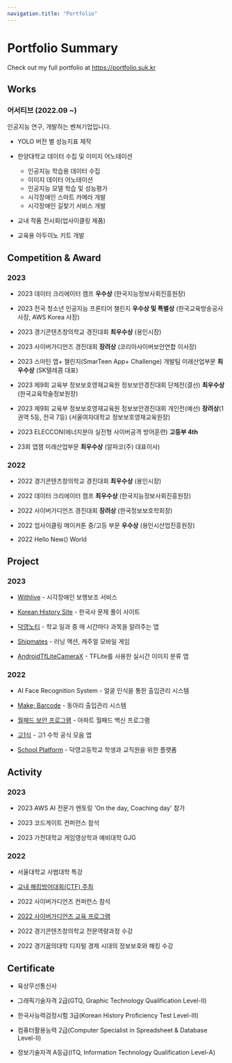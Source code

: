 ```yaml
---
navigation.title: "Portfolio"
---
```


# Portfolio Summary

Check out my full portfolio at <https://portfolio.suk.kr>

## Works

### 어서티브 (2022.09 ~)

인공지능 연구, 개발하는 벤쳐기업입니다.

-   YOLO 버전 별 성능지표 제작

-   한양대학교 데이터 수집 및 이미지 어노테이션

    -   인공지능 학습용 데이터 수집
    -   이미지 데이터 어노테이션
    -   인공지능 모델 학습 및 성능평가
    -   시각장애인 스마트 카메라 개발
    -   시각장애인 길찾기 서비스 개발

-   교내 작품 전시회(업사이클링 제품)

-   교육용 아두이노 키트 개발

## Competition & Award

### 2023

-   2023 데이터 크리에이터 캠프 **우수상** (한국지능정보사회진흥원장)

-   2023 전국 청소년 인공지능 프론티어 챌린지 **우수상 및 특별상** (한국교육방송공사 사장, AWS Korea 사장)

-   2023 경기콘텐츠창의학교 경진대회 **최우수상** (용인시장)

-   2023 사이버가디언즈 경진대회 **장려상** (코리아사이버보안연합 이사장)

-   2023 스마틴 앱+ 챌린지(SmarTeen App+ Challenge) 개발팀 미래산업부문 **최우수상** (SK텔레콤 대표)

-   2023 제9회 교육부 정보보호영재교육원 정보보안경진대회 단체전(결선) **최우수상** (한국교육학술정보원장)

-   2023 제9회 교육부 정보보호영재교육원 정보보안경진대회 개인전(예선) **장려상**(1권역 5등, 전국 7등) (서울여자대학교 정보보호영재교육원장)

-   2023 ELECCON(에너지분야 실전형 사이버공격 방어훈련) **고등부 4th**

-   23회 앱잼 미래산업부문 **최우수상** (알파코(주) 대표이사)

### 2022

-   2022 경기콘텐츠창의학교 경진대회 **최우수상** (용인시장)

-   2022 데이터 크리에이터 캠프 **최우수상** (한국지능정보사회진흥원장)

-   2022 사이버가디언즈 경진대회 **장려상** (한국정보보호학회장)

-   2022 업사이클링 메이커톤 중/고등 부문 **우수상** (용인시산업진흥원장)

-   2022 Hello New() World

## Project

### 2023

-   [Withlive](https://github.com/stac23-Withlive) - 시각장애인 보행보조 서비스

-   [Korean History Site](https://github.com/suk-6/korean-history-site) - 한국사 문제 풀이 사이트

-   [덕영노티](https://github.com/suk-6/dyhsapp) - 학교 일과 중 매 시간마다 과목을 알려주는 앱

-   [Shipmates](https://github.com/kyw04/Shipmates) - 러닝 액션, 캐주얼 모바일 게임

-   [AndroidTfLiteCameraX](https://github.com/suk-6/AndroidTfLiteCameraX) - TFLite를 사용한 실시간 이미지 분류 앱

### 2022

-   AI Face Recognition System - 얼굴 인식을 통한 출입관리 시스템

-   [Make; Barcode](https://github.com/suk-6/Make-Barcode) - 동아리 출입관리 시스템

-   [월패드 보안 프로그램](https://github.com/suk-6/Wallpad-tool) - 아파트 월패드 백신 프로그램

-   [고1식](https://github.com/suk-6/formula_app) - 고1 수학 공식 모음 앱

-   [School Platform](https://dyhs.kr/) - 덕영고등학교 학생과 교직원을 위한 플랫폼

## Activity

### 2023

-   2023 AWS AI 전문가 멘토링 'On the day, Coaching day' 참가

-   2023 코드게이트 컨퍼런스 참석

-   2023 가천대학교 게임영상학과 예비대학 GJG

### 2022

-   서울대학교 사범대학 특강

-   [교내 해킹방어대회(CTF) 주최](https://github.com/Asseertive/DY-ctf)

-   2022 사이버가디언즈 컨퍼런스 참석

-   [2022 사이버가디언즈 교육 프로그램](https://github.com/suk-6/2022-cg-Webhacking)

-   2022 경기콘텐츠창의학교 전문역량과정 수강

-   2022 경기꿈의대학 디지털 경제 시대의 정보보호와 해킹 수강

## Certificate

-   육상무선통신사

-   그래픽기술자격 2급(GTQ, Graphic Technology Qualification Level-Ⅱ)

-   한국사능력검정시험 3급(Korean History Proficiency Test Level-Ⅲ)

-   컴퓨터활용능력 2급(Computer Specialist in Spreadsheet & Database Level-Ⅱ)

-   정보기술자격 A등급(ITQ, Information Technology Qualification Level-A)
